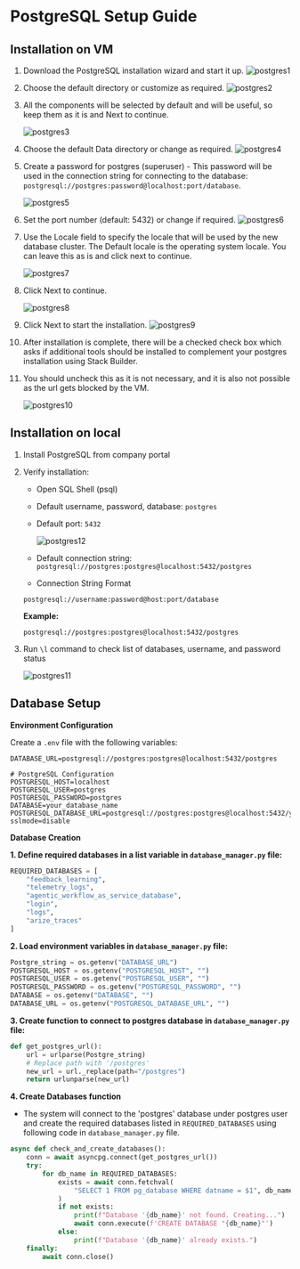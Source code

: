 # PostgreSQL Setup Guide

## Installation on VM

1. Download the PostgreSQL installation wizard and start it up.
![postgres1](../images/postgres1.png)
2. Choose the default directory or customize as required.
![postgres2](../images/postgres2.png)
3. All the components will be selected by default and will be useful, 
so keep them as it is and Next to continue. 

    ![postgres3](../images/postgres3.png)

4. Choose the default Data directory or change as required.
![postgres4](../images/postgres4.png)
5. Create a password for postgres (superuser) - This password will be used in the connection string for connecting to the database: `postgresql://postgres:password@localhost:port/database`.

    ![postgres5](../images/postgres5.png)

6. Set the port number (default: 5432) or change if required.
![postgres6](../images/postgres6.png)

7. Use the Locale field to specify the locale that will be used by the new database cluster. The Default locale is the operating system locale. You can leave this as is and click next to continue.

    ![postgres7](../images/postgres7.png)

8. Click Next to continue.

    ![postgres8](../images/postgres8.png)

9. Click Next to start the installation.
![postgres9](../images/postgres9.png)
10. After installation is complete, there will be a checked check box which asks if additional tools should be installed to complement your postgres installation using Stack Builder.
11. You should uncheck this as it is not necessary, and it is also not possible as the url gets blocked by the VM.

    ![postgres10](../images/postgres10.png)

## Installation on local

1. Install PostgreSQL from company portal
2. Verify installation:
    - Open SQL Shell (psql)
    - Default username, password, database: `postgres`
    - Default port: `5432` 

        ![postgres12](../images/postgres12.png)

    - Default connection string: `postgresql://postgres:postgres@localhost:5432/postgres`
    - Connection String Format

    ```
    postgresql://username:password@host:port/database
    ```

    **Example:**

    ```
    postgresql://postgres:postgres@localhost:5432/postgres
    ```

3. Run `\l` command to check list of databases, username, and password status

    ![postgres11](../images/postgres11.png)

## Database Setup

**Environment Configuration**

Create a `.env` file with the following variables:

```
DATABASE_URL=postgresql://postgres:postgres@localhost:5432/postgres

# PostgreSQL Configuration
POSTGRESQL_HOST=localhost
POSTGRESQL_USER=postgres
POSTGRESQL_PASSWORD=postgres
DATABASE=your_database_name
POSTGRESQL_DATABASE_URL=postgresql://postgres:postgres@localhost:5432/your_database_name?sslmode=disable
```

**Database Creation**

**1. Define required databases in a list variable in `database_manager.py` file:**

```python
REQUIRED_DATABASES = [
    "feedback_learning",
    "telemetry_logs", 
    "agentic_workflow_as_service_database",
    "login",
    "logs",
    "arize_traces"
]
```

**2. Load environment variables in `database_manager.py` file:**

```python
Postgre_string = os.getenv("DATABASE_URL")
POSTGRESQL_HOST = os.getenv("POSTGRESQL_HOST", "")
POSTGRESQL_USER = os.getenv("POSTGRESQL_USER", "")
POSTGRESQL_PASSWORD = os.getenv("POSTGRESQL_PASSWORD", "")
DATABASE = os.getenv("DATABASE", "")
DATABASE_URL = os.getenv("POSTGRESQL_DATABASE_URL", "")
```

**3. Create function to connect to postgres database in `database_manager.py` file:**

```python
def get_postgres_url():
    url = urlparse(Postgre_string)
    # Replace path with '/postgres'
    new_url = url._replace(path="/postgres")
    return urlunparse(new_url)
```

**4. Create Databases function**

- The system will connect to the 'postgres' database under postgres user and create the required databases listed in `REQUIRED_DATABASES` using following code in `database_manager.py` file.

```python
async def check_and_create_databases():
    conn = await asyncpg.connect(get_postgres_url())
    try:
        for db_name in REQUIRED_DATABASES:
            exists = await conn.fetchval(
                "SELECT 1 FROM pg_database WHERE datname = $1", db_name
            )
            if not exists:
                print(f"Database '{db_name}' not found. Creating...")
                await conn.execute(f'CREATE DATABASE "{db_name}"')
            else:
                print(f"Database '{db_name}' already exists.")
    finally:
        await conn.close()
```
